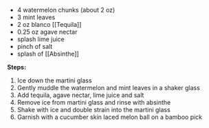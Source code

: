 - 4 watermelon chunks (about 2 oz)
- 3 mint leaves
- 2 oz blanco [[Tequila]]
- 0.25 oz agave nectar
- splash lime juice
- pinch of salt
- splash of [[Absinthe]]

**Steps:**

1. Ice down the martini glass
2. Gently muddle the watermelon and mint leaves in a shaker glass
3. Add tequila, agave nectar, lime juice and salt
4. Remove ice from martini glass and rinse with absinthe
5. Shake with ice and double strain into the martini glass
6. Garnish with a cucumber skin laced melon ball on a bamboo pick